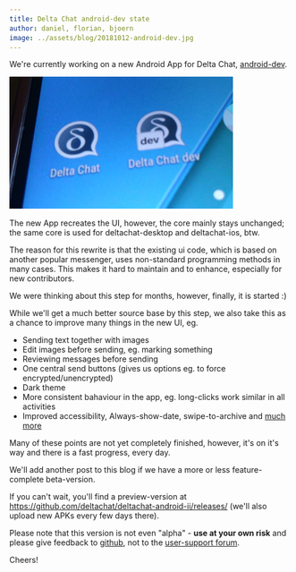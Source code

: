 ```yaml
---
title: Delta Chat android-dev state
author: daniel, florian, bjoern
image: ../assets/blog/20181012-android-dev.jpg
---
```


We're currently working on a new Android App for Delta Chat,
[android-dev](https://github.com/deltachat/deltachat-android-ii/issues).

![Delta-Android-Dev](../assets/blog/20181012-android-dev.jpg)

The new App recreates the UI, however, the core mainly stays unchanged;
the same core is used for deltachat-desktop and deltachat-ios, btw.

The reason for this rewrite is that the existing ui code,
which is based on another popular messenger,
uses non-standard programming methods in many cases.
This makes it hard to maintain and to enhance, especially for new contributors.

We were thinking about this step for months, however, finally, it is started :)

While we'll get a much better source base by this step, 
we also take this as a chance to improve many things in the new UI, eg.

* Sending text together with images
* Edit images before sending, eg. marking something
* Reviewing messages before sending
* One central send buttons (gives us options eg. to force encrypted/unencrypted)
* Dark theme
* More consistent bahaviour in the app, 
  eg. long-clicks work similar in all activities
* Improved accessibility, Always-show-date, swipe-to-archive and
  [much more](https://github.com/deltachat/deltachat-android-ii/issues/25)

Many of these points are not yet completely finished,
however, it's on it's way and there is a fast progress, every day.

We'll add another post to this blog if we have a more or less feature-complete beta-version.

If you can't wait, you'll find a preview-version at
<https://github.com/deltachat/deltachat-android-ii/releases/>
(we'll also upload new APKs every few days there).

Please note that this version is not even "alpha" -
**use at your own risk** and please give feedback to
[github](https://github.com/deltachat/deltachat-pages/issues),
not to the [user-support forum](https://support.delta.chat).

Cheers!
